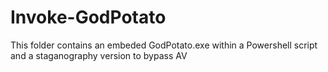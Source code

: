 # Invoke-GodPotato

This folder contains an embeded GodPotato.exe within a Powershell script and a staganography version to bypass AV
